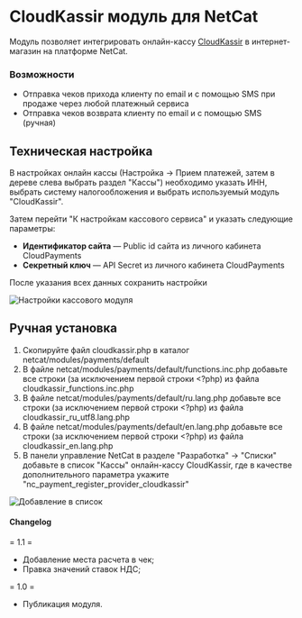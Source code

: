 # CloudKassir модуль для NetCat
Модуль позволяет интегрировать онлайн-кассу [CloudKassir](https://cloudkassir.ru/) в интернет-магазин на платформе NetCat.


### Возможности
* Отправка чеков прихода клиенту по email и с помощью SMS при продаже через любой платежный сервиса
* Отправка чеков возврата клиенту по email и с помощью SMS (ручная)

## Техническая настройка

В настройках онлайн кассы (Настройка -> Прием платежей, затем в дереве слева выбрать раздел "Кассы") необходимо указать ИНН, выбрать систему налогообложения и выбрать используемый модуль "CloudKassir".

Затем перейти "К настройкам кассового сервиса" и указать следующие параметры:

* **Идентификатор сайта** — Public id сайта из личного кабинета CloudPayments
* **Секретный ключ** — API Secret из личного кабинета CloudPayments

После указания всех данных сохранить настройки

![Настройки кассового модуля](doc/img/settings.png)

## Ручная установка

1) Скопируйте файл cloudkassir.php в каталог netcat/modules/payments/default
2) В файле netcat/modules/payments/default/functions.inc.php добавьте все строки (за исключением первой строки <?php) из файла cloudkassir_functions.inc.php
3) В файле netcat/modules/payments/default/ru.lang.php добавьте все строки (за исключением первой строки <?php) из файла cloudkassir_ru_utf8.lang.php
4) В файле netcat/modules/payments/default/en.lang.php добавьте все строки (за исключением первой строки <?php) из файла cloudkassir_en.lang.php
5) В панели управление NetCat в разделе "Разработка" -> "Списки" добавьте в список "Кассы" онлайн-кассу CloudKassir, где в качестве дополнительного параметра укажите "nc_payment_register_provider_cloudkassir"

![Добавление в список](doc/img/list.png)

#### Changelog

= 1.1 = 
* Добавление места расчета в чек;  
* Правка значений ставок НДС;

= 1.0 =
* Публикация модуля.